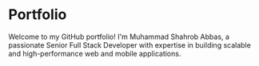 # Portfolio
Welcome to my GitHub portfolio! I'm Muhammad Shahrob Abbas, a passionate Senior Full Stack Developer with expertise in building scalable and high-performance web and mobile applications.
